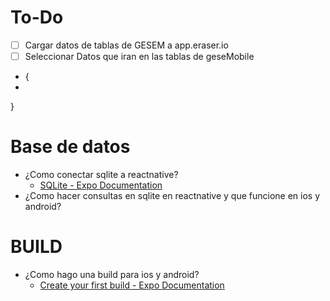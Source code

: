 # To-Do
-  [ ] Cargar datos de tablas de GESEM a  app.eraser.io
-  [ ] Seleccionar Datos que iran en las tablas de geseMobile
-  { 
-
}

# Base de datos
- ¿Como conectar sqlite a reactnative?
	- [SQLite - Expo Documentation](https://docs.expo.dev/versions/latest/sdk/sqlite/)
- ¿Como hacer consultas en sqlite en reactnative y que funcione en ios y android?

# BUILD
- ¿Como hago una build para ios y android?
	- [Create your first build - Expo Documentation](https://docs.expo.dev/build/setup/)
